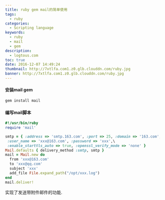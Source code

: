 ```yaml
---
title: ruby gem mail的简单使用
tags:
  - ruby
categories:
  - Scripting language
keywords:
  - ruby
  - mail
  - gem
description:
  - logtous.com
toc: true
date: 2016-12-07 14:49:24
thumbnail: http://7xtlfa.com1.z0.glb.clouddn.com/ruby.jpg
banner: http://7xtlfa.com1.z0.glb.clouddn.com/ruby.jpg
---
```


#### 安装mail gem
``` bash
gem install mail
```

#### 编写mail脚本
``` ruby
#!/usr/bin/ruby
require 'mail'

smtp = { :address => 'smtp.163.com', :port => 25, :domain => '163.com', \
 :user_name => 'xxx@163.com', :password => 'xxx',\
 :enable_starttls_auto => true, :openssl_verify_mode => 'none' }
Mail.defaults { delivery_method :smtp, smtp }
mail = Mail.new do
  from 'xxx@163.com'
  to 'xxx@qq.com'
  subject 'xxx'
  add_file File.expand_path("/opt/xxx.log")
end
mail.deliver!
```
<!-- more -->
实现了发送带附件邮件的功能.